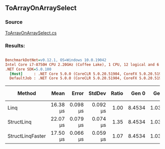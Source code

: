 ﻿## ToArrayOnArraySelect

### Source
[ToArrayOnArraySelect.cs](../../src/StructLinq.Benchmark/ToArrayOnArraySelect.cs)

### Results:
``` ini

BenchmarkDotNet=v0.12.1, OS=Windows 10.0.19042
Intel Core i7-8750H CPU 2.20GHz (Coffee Lake), 1 CPU, 12 logical and 6 physical cores
.NET Core SDK=5.0.100
  [Host]     : .NET Core 5.0.0 (CoreCLR 5.0.20.51904, CoreFX 5.0.20.51904), X64 RyuJIT
  DefaultJob : .NET Core 5.0.0 (CoreCLR 5.0.20.51904, CoreFX 5.0.20.51904), X64 RyuJIT


```
|           Method |     Mean |    Error |   StdDev | Ratio |  Gen 0 |  Gen 1 | Gen 2 | Allocated | Code Size |
|----------------- |---------:|---------:|---------:|------:|-------:|-------:|------:|----------:|----------:|
|             Linq | 16.38 μs | 0.098 μs | 0.092 μs |  1.00 | 8.4534 | 1.0376 |     - |  39.13 KB |   0.96 KB |
|       StructLinq | 22.07 μs | 0.079 μs | 0.074 μs |  1.35 | 8.4534 | 1.0376 |     - |  39.12 KB |   0.43 KB |
| StructLinqFaster | 17.50 μs | 0.066 μs | 0.059 μs |  1.07 | 8.4534 | 1.0376 |     - |  39.09 KB |   0.74 KB |
